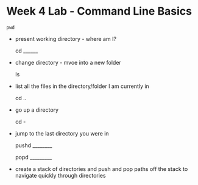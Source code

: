 # Week 4 Lab - Command Line Basics

    pwd

+ present working directory - where am I?


    cd ______


+ change directory - mvoe into a new folder


    ls


+ list all the files in the directory/folder I am currently in


    cd ..


+ go up a directory


    cd -


+ jump to the last directory you were in


    pushd ________

    popd _________


+ create a stack of directories and push and pop paths off the stack
to navigate quickly through directories


